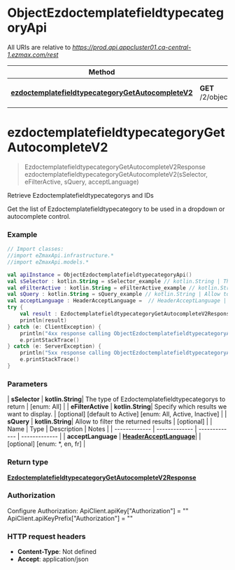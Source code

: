 # ObjectEzdoctemplatefieldtypecategoryApi

All URIs are relative to *https://prod.api.appcluster01.ca-central-1.ezmax.com/rest*

| Method | HTTP request | Description |
| ------------- | ------------- | ------------- |
| [**ezdoctemplatefieldtypecategoryGetAutocompleteV2**](ObjectEzdoctemplatefieldtypecategoryApi.md#ezdoctemplatefieldtypecategoryGetAutocompleteV2) | **GET** /2/object/ezdoctemplatefieldtypecategory/getAutocomplete/{sSelector} | Retrieve Ezdoctemplatefieldtypecategorys and IDs |


<a id="ezdoctemplatefieldtypecategoryGetAutocompleteV2"></a>
# **ezdoctemplatefieldtypecategoryGetAutocompleteV2**
> EzdoctemplatefieldtypecategoryGetAutocompleteV2Response ezdoctemplatefieldtypecategoryGetAutocompleteV2(sSelector, eFilterActive, sQuery, acceptLanguage)

Retrieve Ezdoctemplatefieldtypecategorys and IDs

Get the list of Ezdoctemplatefieldtypecategory to be used in a dropdown or autocomplete control.

### Example
```kotlin
// Import classes:
//import eZmaxApi.infrastructure.*
//import eZmaxApi.models.*

val apiInstance = ObjectEzdoctemplatefieldtypecategoryApi()
val sSelector : kotlin.String = sSelector_example // kotlin.String | The type of Ezdoctemplatefieldtypecategorys to return
val eFilterActive : kotlin.String = eFilterActive_example // kotlin.String | Specify which results we want to display.
val sQuery : kotlin.String = sQuery_example // kotlin.String | Allow to filter the returned results
val acceptLanguage : HeaderAcceptLanguage =  // HeaderAcceptLanguage | 
try {
    val result : EzdoctemplatefieldtypecategoryGetAutocompleteV2Response = apiInstance.ezdoctemplatefieldtypecategoryGetAutocompleteV2(sSelector, eFilterActive, sQuery, acceptLanguage)
    println(result)
} catch (e: ClientException) {
    println("4xx response calling ObjectEzdoctemplatefieldtypecategoryApi#ezdoctemplatefieldtypecategoryGetAutocompleteV2")
    e.printStackTrace()
} catch (e: ServerException) {
    println("5xx response calling ObjectEzdoctemplatefieldtypecategoryApi#ezdoctemplatefieldtypecategoryGetAutocompleteV2")
    e.printStackTrace()
}
```

### Parameters
| **sSelector** | **kotlin.String**| The type of Ezdoctemplatefieldtypecategorys to return | [enum: All] |
| **eFilterActive** | **kotlin.String**| Specify which results we want to display. | [optional] [default to Active] [enum: All, Active, Inactive] |
| **sQuery** | **kotlin.String**| Allow to filter the returned results | [optional] |
| Name | Type | Description  | Notes |
| ------------- | ------------- | ------------- | ------------- |
| **acceptLanguage** | [**HeaderAcceptLanguage**](.md)|  | [optional] [enum: *, en, fr] |

### Return type

[**EzdoctemplatefieldtypecategoryGetAutocompleteV2Response**](EzdoctemplatefieldtypecategoryGetAutocompleteV2Response.md)

### Authorization


Configure Authorization:
    ApiClient.apiKey["Authorization"] = ""
    ApiClient.apiKeyPrefix["Authorization"] = ""

### HTTP request headers

 - **Content-Type**: Not defined
 - **Accept**: application/json


